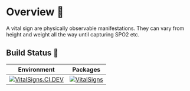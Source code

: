 # Overview 📝

A vital sign are physically observable manifestations. They can vary from height and weight all the way until capturing SPO2 etc.

## Build Status 🚦

| Environment | Packages|
|------|-------|
|[![VitalSigns.CI.DEV](https://github.com/SampoornaSwarajFoundation/PHC_Microservice_VitalSigns/actions/workflows/vitalsigns-dev.yml/badge.svg)](https://github.com/SampoornaSwarajFoundation/PHC_Microservice_VitalSigns/actions/workflows/vitalsigns-dev.yml)| [![VitalSigns](https://img.shields.io/badge/docker-vitalsigns-blue?logo=Docker&logoColor=white)](https://github.com/SampoornaSwarajFoundation/PHC_Microservice_VitalSigns/pkgs/container/vitalsigns)|
